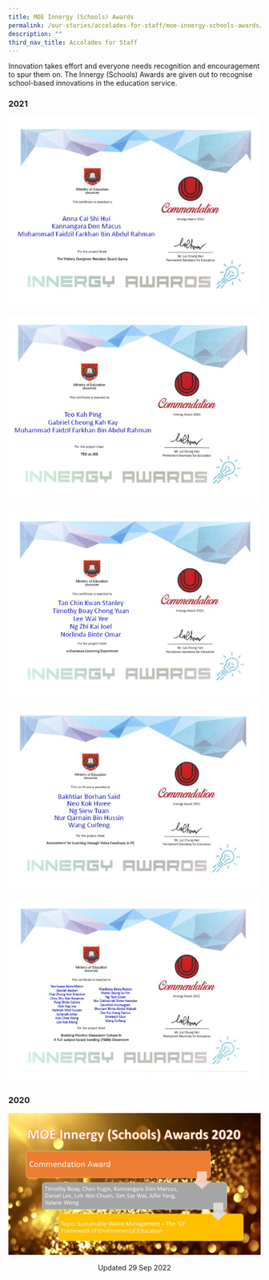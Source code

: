 ```yaml
---
title: MOE Innergy (Schools) Awards
permalink: /our-stories/accolades-for-staff/moe-innergy-schools-awards/
description: ""
third_nav_title: Accolades for Staff
---
```

Innovation takes effort and everyone needs recognition and encouragement to spur them on. The Innergy (Schools) Awards are given out to recognise school-based innovations in the education service.

### 2021

![](/images/Innergy%201.jpg)

![](/images/Innergy%202.jpg)

![](/images/Innergy%203.jpg)

![](/images/Innergy%204.jpg)

![](/images/Innergy%205.jpg)

### 2020

![](/images/INNERGY%202020.jpg)

<center> Updated 29 Sep 2022 </center>